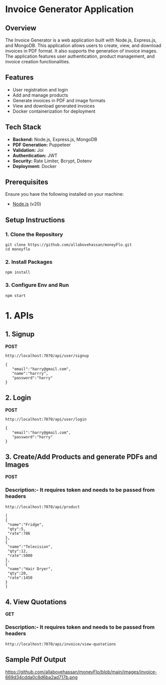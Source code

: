 # Invoice Generator Application

## Overview

The Invoice Generator is a web application built with Node.js, Express.js, and MongoDB. This application allows users to create, view, and download invoices in PDF format. It also supports the generation of invoice images. The application features user authentication, product management, and invoice creation functionalities.

## Features

- User registration and login
- Add and manage products
- Generate invoices in PDF and image formats 
- View and download generated invoices
- Docker containerization for deployment

## Tech Stack

- **Backend:** Node.js, Express.js, MongoDB
- **PDF Generation:** Puppeteer
- **Validation:** Joi
- **Authentication:** JWT
- **Security:** Rate Limiter, Bcrypt, Dotenv
- **Deployment:** Docker

## Prerequisites

Ensure you have the following installed on your machine:

- [Node.js](https://nodejs.org/) (v20)

## Setup Instructions

### 1. Clone the Repository

```
git clone https://github.com/allabovehassan/moneyFlo.git
cd moneyflo
```
### 2. Install Packages
```
npm install
```
### 3. Configure Env and Run
```
npm start
```

# 1. APIs 

## 1. Signup 
 **POST**
 ```
 http://localhost:7070/api/user/signup

{
    "email":"harry@gmail.com",
    "name":"harrry",
    "password":"harry"
}

```

 ## 2. Login 
 **POST**
 ```
 http://localhost:7070/api/user/login

{
    "email":"harry@gmail.com",
    "password":"harry"
}

```
 ## 3. Create/Add Products and generate PDFs and Images 
 **POST**
 ### Description:- It requires token and needs to be passed from headers
 ```
 http://localhost:7070/api/product

[
{
  "name":"Fridge",
  "qty":5,
  "rate":786
},
{
  "name":"Television",
  "qty":12,
  "rate":5000
},
{
  "name":"Hair Dryer",
  "qty":20,
  "rate":1450
}
]

```

 ## 4. View Quotations
 **GET**
 ### Description:- It requires token and needs to be passed from headers
 ```
http://localhost:7070/api/invoice/view-quotations

```
## Sample Pdf Output
https://github.com/allabovehassan/moneyFlo/blob/main/images/invoice-669d34cdda0c8d6ba2ad717b.png
